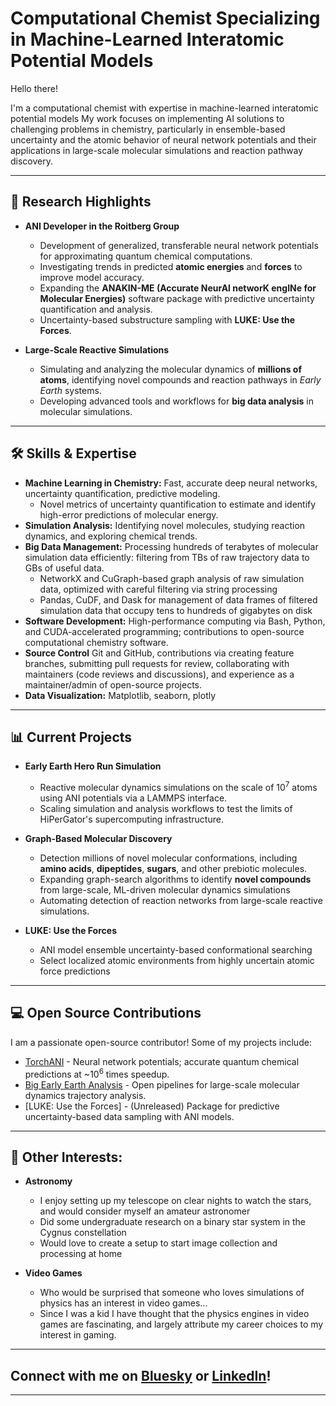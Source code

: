 # Computational Chemist Specializing in Machine-Learned Interatomic Potential Models

Hello there! 

I'm a computational chemist with expertise in machine-learned interatomic potential models My work focuses on implementing AI solutions to challenging problems in chemistry, particularly in ensemble-based uncertainty and the atomic behavior of neural network potentials and their applications in large-scale molecular simulations and reaction pathway discovery.

---

## 🔬 Research Highlights

- **ANI Developer in the Roitberg Group**
  - Development of generalized, transferable neural network potentials for approximating quantum chemical computations.
  - Investigating trends in predicted **atomic energies** and **forces** to improve model accuracy.
  - Expanding the **ANAKIN-ME (Accurate NeurAl networK engINe for Molecular Energies)** software package with predictive uncertainty quantification and analysis.
  - Uncertainty-based substructure sampling with **LUKE: Use the Forces**.

- **Large-Scale Reactive Simulations**
  - Simulating and analyzing the molecular dynamics of **millions of atoms**, identifying novel compounds and reaction pathways in *Early Earth* systems.
  - Developing advanced tools and workflows for **big data analysis** in molecular simulations.

---

## 🛠 Skills & Expertise

- **Machine Learning in Chemistry:** Fast, accurate deep neural networks, uncertainty quantification, predictive modeling.
  - Novel metrics of uncertainty quantification to estimate and identify high-error predictions of molecular energy.
- **Simulation Analysis:** Identifying novel molecules, studying reaction dynamics, and exploring chemical trends.
- **Big Data Management:** Processing hundreds of terabytes of molecular simulation data efficiently: filtering from TBs of raw trajectory data to GBs of useful data.
  - NetworkX and CuGraph-based graph analysis of raw simulation data, optimized with careful filtering via string processing 
  - Pandas, CuDF, and Dask for management of data frames of filtered simulation data that occupy tens to hundreds of gigabytes on disk
- **Software Development:** High-performance computing via Bash, Python, and CUDA-accelerated programming; contributions to open-source computational chemistry software.
- **Source Control** Git and GitHub, contributions via creating feature branches, submitting pull requests for review, collaborating with maintainers (code reviews and discussions), and experience as a maintainer/admin of open-source projects.
- **Data Visualization:** Matplotlib, seaborn, plotly

---

## 📊 Current Projects

- **Early Earth Hero Run Simulation**
  - Reactive molecular dynamics simulations on the scale of 10<sup>7</sup> atoms using ANI potentials via a LAMMPS interface.
  - Scaling simulation and analysis workflows to test the limits of HiPerGator's supercomputing infrastructure.

- **Graph-Based Molecular Discovery**
  - Detection millions of novel molecular conformations, including **amino acids**, **dipeptides**, **sugars**, and other prebiotic molecules.
  - Expanding graph-search algorithms to identify **novel compounds** from large-scale, ML-driven molecular dynamics simulations
  - Automating detection of reaction networks from large-scale reactive simulations.

- **LUKE: Use the Forces**
  - ANI model ensemble uncertainty-based conformational searching
  - Select localized atomic environments from highly uncertain atomic force predictions

---

## 💻 Open Source Contributions

I am a passionate open-source contributor! Some of my projects include:
- [TorchANI](https://github.com/aiqm/torchani) - Neural network potentials; accurate quantum chemical predictions at ~10<sup>6</sup> times speedup.
- [Big Early Earth Analysis](https://github.com/nterrel/early_earth_analysis) - Open pipelines for large-scale molecular dynamics trajectory analysis.
- [LUKE: Use the Forces] - (Unreleased) Package for predictive uncertainty-based data sampling with ANI models.

---

## 🌌 Other Interests:

- **Astronomy**
  - I enjoy setting up my telescope on clear nights to watch the stars, and would consider myself an amateur astronomer
  - Did some undergraduate research on a binary star system in the Cygnus constellation
  - Would love to create a setup to start image collection and processing at home


- **Video Games**
  - Who would be surprised that someone who loves simulations of physics has an interest in video games...
  - Since I was a kid I have thought that the physics engines in video games are fascinating, and largely attribute my career choices to my interest in gaming. 

---

## Connect with me on [Bluesky](https://bsky.app/profile/nickterrel.bsky.social) or [LinkedIn](https://www.linkedin.com/in/nick-terrel-a55b34194/)!

---
